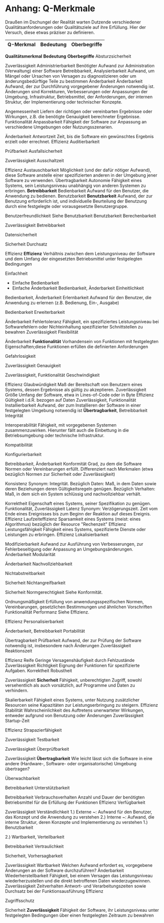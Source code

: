
# Anhang: Q-Merkmale

Draußen im Dschungel der Realität warten Dutzende verschiedener Qualitätsanforderungen oder Qualitätsziele auf ihre Erfüllung. Hier der Versuch, diese etwas präziser zu definieren.


| Q-Merkmal    | Bedeutung  | Oberbegriffe |
| :----------- | :--------- | :----------- |
 


**Qualitätsmerkmal**
**Bedeutung**
**Oberbegriffe**
Absturzsicherheit

Zuverlässigkeit
Administrierbarkeit
Benötigter Aufwand zur Administration (Verwaltung) einer Software
Betreibbarkeit, 
Analysierbarkeit
Aufwand, um Mängel oder Ursachen von Versagen zu diagnostizieren oder um änderungsbedürftige Teile zu bestimmen
Änderbarkeit
Änderbarkeit
Aufwand, der zur Durchführung vorgegebener Änderungen notwendig ist. 
Änderungen sind Korrekturen, Verbesserungen oder Anpassungen der Umgebung, Infrastruktur, Betriebsmittel, der Anforderungen, der internen Struktur, der Implementierung oder technischer Konzepte.

Angemessenheit
Liefern der richtigen oder vereinbarten Ergebnisse oder Wirkungen, z.B. die benötigte Genauigkeit berechneter Ergebnisse.
Funktionalität
Anpassbarkeit
Fähigkeit der Software zur Anpassung an verschiedene Umgebungen oder Nutzungsszenarien.

Änderbarkeit
Antwortzeit
Zeit, bis die Software ein gewünschtes Ergebnis erzielt oder errechnet.
Effizienz
Auditierbarkeit

Prüfbarkeit
Ausfallsicherheit

Zuverlässigkeit
Ausschaltzeit

Effizienz
Austauschbarkeit
Möglichkeit (und der dafür nötiger Aufwand), diese Software anstelle einer spezifizierten anderen in der Umgebung jener Software zu verwenden.
Übertragbarkeit
Autonomie
Fähigkeit eines Systems, sein Leistungsniveau unabhängig von anderen Systemen zu erbringen. 
**Betreibbarkeit**
Bedienbarkeit
Aufwand für den Benutzer, die Anwendung zu bedienen.
Benutzbarkeit
**Benutzbarkeit**
Aufwand, der zur Benutzung erforderlich ist, und individuelle Beurteilung der Benutzung durch eine festgelegte oder vorausgesetzte Benutzergruppe.

Benutzerfreundlichkeit
Siehe Benutzbarkeit
Benutzbarkeit
Berechenbarkeit

Zuverlässigkeit
Betreibbarkeit


Datensicherheit

Sicherheit
Durchsatz

Effizienz
**Effizienz**
Verhältnis zwischen dem Leistungsniveau der Software und dem Umfang der eingesetzten Betriebsmittel unter festgelegten Bedingungen

Einfachheit
- Einfache Bedienbarkeit
- Einfache Änderbarkeit
Bedienbarkeit,
Änderbarkeit
Einheitlichkeit

Bedienbarkeit,
Änderbarkeit
Erlernbarkeit
Aufwand für den Benutzer, die Anwendung zu erlernen (z.B. Bedienung, Ein-, Ausgabe)

Bedienbarkeit
Erweiterbarkeit

Änderbarkeit
Fehlertoleranz
Fähigkeit, ein spezifiziertes Leistungsniveau bei Softwarefehlern oder Nichteinhaltung spezifizierter Schnittstellen zu bewahren
Zuverlässigkeit
Flexibilität

Änderbarkeit
**Funktionalität**
Vorhandensein von Funktionen mit festgelegten Eigenschaften;diese Funktionen erfüllen die definierten Anforderungen


Gefahrlosigkeit

Zuverlässigkeit
Genauigkeit

Zuverlässigkeit,
Funktionalität
Geschwindigkeit

Effizienz
Glaubwürdigkeit
Maß der Bereitschaft von Benutzern eines Systems, dessen Ergebnisse als gültig zu akzeptieren.
Zuverlässigkeit
Größe
Umfang der Software, etwa in Lines-of-Code oder in Byte
Effizienz
Gültigkeit 
i.d.R. bezogen auf Daten
Zuverlässigkeit,
Funktionalität
Installierbarkeit
Aufwand, der zum Installieren der Software in einer festgelegten Umgebung notwendig ist
**Übertragbarkeit**,
Betreibbarkeit
Integrität


Interoperabilität
Fähigkeit, mit vorgegebenen Systemen zusammenzuwirken.
Hierunter fällt auch die Einbettung in die Betriebsumgebung oder technische Infrastruktur.

Kompatibilität


Konfigurierbarkeit

Betreibbarkeit,
Änderbarkeit
Konformität
Grad, zu dem die Software Normen oder Vereinbarungen erfüllt. Differenziert nach Merkmalen (etwa bezüglich Normen zur Sicherheit oder Zuverlässigkeit)

Konsistenz
Synonym: Integrität.
Bezüglich Daten: Maß, in dem Daten sowie deren Beziehungen deren Gültigkeitsregeln genügen.
Bezüglich Verhalten: Maß, in dem sich ein System schlüssig und nachvollziehbar verhält.

Korrektheit
Eigenschaft eines Systems, seiner Spezifikation zu genügen.
Funktionalität,
Zuverlässigkeit
Latenz
Synonym: Verzögerungszeit. Zeit vom Ende eines Ereignisses bis zum Beginn der Reaktion auf dieses Ereignis.
Effizienz
Laufzeiteffizienz
Sparsamkeit eines Systems (meist: eines Algorithmus) bezüglich der Resource "Rechenzeit"
Effizienz
Leistungsfähigkeit
Fähigkeit eines Systems, spezifizierte Dienste oder Leistungen zu erbringen.
Effizienz
Lokalisierbarkeit


Modifizierbarkeit
Aufwand zur Ausführung von Verbesserungen, zur Fehlerbeseitigung oder Anpassung an Umgebungsänderungen.
Änderbarkeit
Modularität

Änderbarkeit
Nachvollziehbarkeit


Nichtabstreitbarkeit

Sicherheit
Nichtangreifbarkeit

Sicherheit
Normgerechtigkeit
Siehe Konformität.

Ordnungsmäßigkeit
Erfüllung von anwendungsspezifischen Normen, Vereinbarungen, gesetzlichen Bestimmungen und ähnlichen Vorschriften
Funktionalität
Performanz
Siehe Effizienz.

Effizienz
Personalisierbarkeit

Änderbarkeit,
Betreibbarkeit
Portabilität

Übertragbarkeit
Prüfbarkeit
Aufwand, der zur Prüfung der Software notwendig ist, insbesondere nach Änderungen
Zuverlässigkeit
Reaktionszeit

Effizienz
Reife
Geringe Versagenshäufigkeit durch Fehlzustände
Zuverlässigkeit
Richtigkeit
Eignung der Funktionen für spezifizierte Aufgaben.
Korrektheit
Robustheit

Zuverlässigkeit
**Sicherheit**
Fähigkeit, unberechtigten Zugriff, sowohl versehentlich als auch vorsätzlich, auf Programme und Daten zu verhindern.

Skalierbarkeit
Fähigkeit eines Systems, unter Nutzung zusätzlicher Resourcen seine Kapazitäten zur Leistungserbringung zu steigern.
Effizienz
Stabilität
Wahrscheinlichkeit des Auftretens unerwarteter Wirkungen, entweder aufgrund von Benutzung oder Änderungen 
Zuverlässigkeit
Startup-Zeit

Effizienz
Strapazierfähigkeit

Zuverlässigkeit
Testbarkeit

Zuverlässigkeit
Überprüfbarkeit

Zuverlässigkeit
**Übertragbarkeit**
Wie leicht lässt sich die Software in eine andere (Hardware-, Software- oder organisatorische) Umgebung übertragen?

Überwachbarkeit

Betreibbarkeit 
Unterstützbarkeit

Betreibbarkeit
Verbrauchsverhalten
Anzahl und Dauer der benötigten Betriebsmittel für die Erfüllung der Funktionen
Effizienz
Verfügbarkeit

Zuverlässigkeit
Verständlichkeit
1.) Externe ~: Aufwand für den Benutzer, das Konzept und die Anwendung zu verstehen
2.) Interne ~: Aufwand, die interne Struktur, deren Konzepte und Implementierung zu verstehen 
1.) Benutzbarkeit

2.) Wartbarkeit,
Verteilbarkeit

Betreibbarkeit
Vertraulichkeit

Sicherheit, 
Vorhersagbarkeit

Zuverlässigkeit
Wartbarkeit
Welchen Aufwand erfordert es, vorgegebene Änderungen an der Software durchzuführen?
Änderbarkeit
Wiederherstellbarkeit
Fähigkeit, bei einem Versagen das Leistungsniveau wiederherzustellen und die direkt betroffenen Daten wiederzugewinnen.
Zuverlässigkeit
Zeitverhalten
Antwort- und Verarbeitungszeiten sowie Durchsatz bei der Funktionsausführung
Effizienz

Zugriffsschutz

Sicherheit
**Zuverlässigkeit**
Fähigkeit der Software, ihr Leistungsniveau unter festgelegten Bedingungen über einen festgelegten Zeitraum zu bewahren